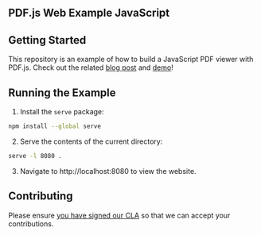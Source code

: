 ## PDF.js Web Example JavaScript

## Getting Started

This repository is an example of how to build a JavaScript PDF viewer with PDF.js. Check out the related [blog post](https://pspdfkit.com/blog/2021/how-to-build-a-javascript-pdf-viewer-with-pdfjs/) and [demo](https://pspdfkit-labs.github.io/pdfjs-web-example-javascript/#)!

## Running the Example

1. Install the `serve` package:

```bash
npm install --global serve
```

2. Serve the contents of the current directory:

```bash
serve -l 8080 .
```

3. Navigate to http://localhost:8080 to view the website.

## Contributing

Please ensure [you have signed our CLA](https://pspdfkit.com/guides/web/current/miscellaneous/contributing/) so that we can accept your contributions.

